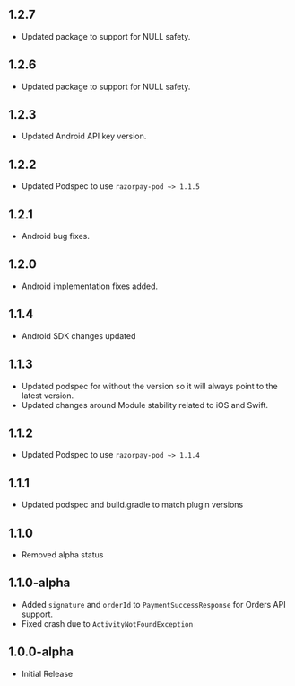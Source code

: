 ## 1.2.7
- Updated package to support for NULL safety.

## 1.2.6
- Updated package to support for NULL safety.

## 1.2.3
- Updated Android API key version. 

## 1.2.2
- Updated Podspec to use `razorpay-pod ~> 1.1.5`

## 1.2.1
- Android bug fixes.

## 1.2.0
- Android implementation fixes added.

## 1.1.4
- Android SDK changes updated

## 1.1.3
- Updated podspec for without the version so it will always point to the latest version. 
- Updated changes around Module stability related to iOS and Swift.

## 1.1.2
- Updated Podspec to use `razorpay-pod ~> 1.1.4`

## 1.1.1
- Updated podspec and build.gradle to match plugin versions

## 1.1.0
- Removed alpha status

## 1.1.0-alpha

- Added `signature` and `orderId` to `PaymentSuccessResponse` for Orders API support.
- Fixed crash due to `ActivityNotFoundException`

## 1.0.0-alpha

* Initial Release
